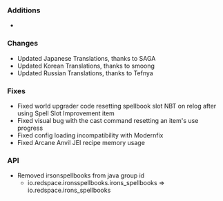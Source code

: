 ### Additions
- 

### Changes
- Updated Japanese Translations, thanks to SAGA
- Updated Korean Translations, thanks to smoong
- Updated Russian Translations, thanks to Tefnya

### Fixes
- Fixed world upgrader code resetting spellbook slot NBT on relog after using Spell Slot Improvement item
- Fixed visual bug with the cast command resetting an item's use progress
- Fixed config loading incompatibility with Modernfix
- Fixed Arcane Anvil JEI recipe memory usage

### API
- Removed irsonspellbooks from java group id
  - io.redspace.ironsspellbooks.irons_spellbooks => io.redspace.irons_spellbooks
